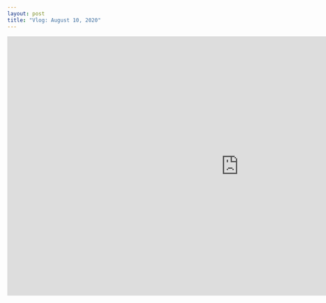 ```yaml
---
layout: post
title: "Vlog: August 10, 2020"
---
```


<iframe width="1061" height="597" src="https://www.youtube.com/embed/Pjp8DZKpAnc" frameborder="0" allow="accelerometer; autoplay; clipboard-write; encrypted-media; gyroscope; picture-in-picture" allowfullscreen></iframe>
